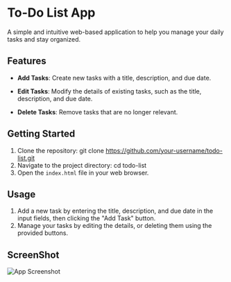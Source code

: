# To-Do List App

A simple and intuitive web-based application to help you manage your daily tasks and stay organized.

## Features

- **Add Tasks**: Create new tasks with a title, description, and due date.

- **Edit Tasks**: Modify the details of existing tasks, such as the title, description, and due date.
- **Delete Tasks**: Remove tasks that are no longer relevant.

## Getting Started

1. Clone the repository:
git clone https://github.com/your-username/todo-list.git
2. Navigate to the project directory:
cd todo-list
3. Open the `index.html` file in your web browser.

## Usage

1. Add a new task by entering the title, description, and due date in the input fields, then clicking the "Add Task" button.
2. Manage your tasks by  editing the details, or deleting them using the provided buttons.

## ScreenShot

![App Screenshot](assets/todo-app-screenshot.png)


